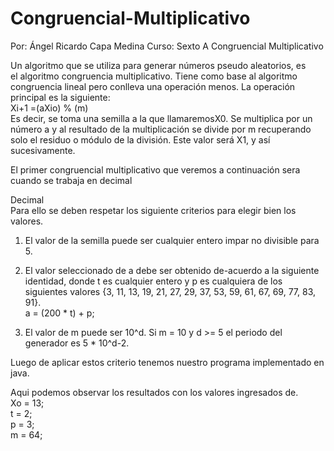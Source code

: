 # Congruencial-Multiplicativo
Por: Ángel Ricardo Capa Medina
Curso: Sexto A
Congruencial Multiplicativo  

Un algoritmo que se utiliza para generar números pseudo aleatorios, es el algoritmo congruencia multiplicativo. Tiene como base al algoritmo congruencia lineal pero conlleva una operación menos.
La operación principal es la siguiente:  
Xi+1 =(aXio) % (m)  
Es decir, se toma una semilla a la que llamaremosX0. Se multiplica por un número a y al resultado de la multiplicación se divide por m recuperando solo el residuo o módulo de la división. Este valor será X1, y así sucesivamente.  

El primer congruencial multiplicativo que veremos a continuación sera cuando se trabaja en decimal  

Decimal  
Para ello se deben respetar los siguiente criterios para elegir bien los valores.  
1. El valor de la semilla puede ser cualquier entero impar no divisible para 5.  




2. El valor seleccionado de a debe ser obtenido de-acuerdo a la siguiente identidad, donde t es cualquier entero y p es cualquiera de los siguientes valores {3, 11, 13, 19, 21, 27, 29, 37, 53, 59, 61, 67, 69, 77, 83, 91}.  
 a = (200 * t) + p;  


3. El valor de m puede ser 10^d. Si m = 10 y d >= 5 el periodo del generador es 5 * 10^d-2.  

Luego de aplicar estos criterio tenemos nuestro programa implementado en java.  

Aqui podemos observar los resultados con los valores ingresados de.  
Xo = 13;  
t = 2;  
p = 3;  
m = 64;  
